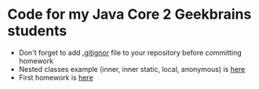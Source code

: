 # Code for my Java Core 2 Geekbrains students

* Don't forget to add [.gitignor](/.gitignore) file to your repository before committing homework
* Nested classes example (inner, inner static, local, anonymous) is [here](/src/ru/geekbrains/lesson1/ClassTypesDemo.java) 
* First homework is [here](/src/ru/geekbrains/lesson1)
